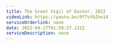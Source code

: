 ```yaml
---
title: The Great Vigil of Easter, 2022
videoLink: https://youtu.be/0f7vYbZne14
serviceOrderlink: none
date: 2022-04-17T01:59:27.131Z
serviceDescription: none
---
```

